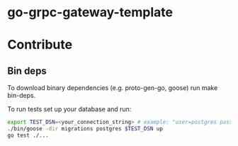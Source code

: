 # go-grpc-gateway-template

# Contribute

## Bin deps

To download binary dependencies (e.g. proto-gen-go, goose) run make bin-deps.

To run tests set up your database and run:

```bash
export TEST_DSN=<your_connection_string> # example: "user=postgres password=postgres database=go-echo sslmode=disable"
./bin/goose -dir migrations postgres $TEST_DSN up
go test ./...
``` 
